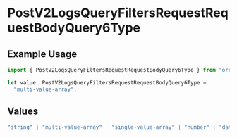 # PostV2LogsQueryFiltersRequestRequestBodyQuery6Type

## Example Usage

```typescript
import { PostV2LogsQueryFiltersRequestRequestBodyQuery6Type } from "orq-poc-typescript-multi-env-version/models/operations";

let value: PostV2LogsQueryFiltersRequestRequestBodyQuery6Type =
  "multi-value-array";
```

## Values

```typescript
"string" | "multi-value-array" | "single-value-array" | "number" | "date" | "object" | "boolean"
```